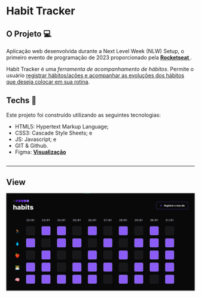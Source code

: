 # Habit Tracker

## O Projeto 💻

Aplicação web desenvolvida durante a Next Level Week (NLW) Setup, o primeiro evento de programação de 2023 proporcionado pela <b><a href="https://rocketseat.com.br"> Rocketseat </a></b>.

Habit Tracker é uma <i>ferramenta de acompanhamento de hábitos</i>. Permite o usuário <u>registrar hábitos/ações e acompanhar as evoluções dos hábitos que deseja colocar em sua rotina</u>.

## Techs 🎯

<div>
Este projeto foi construído utilizando as seguintes tecnologias:

- HTML5: Hypertext Markup Language;
- CSS3: Cascade Style Sheets; e
- JS: Javascript; e
- GIT & Github.
- Figma: <b><a href="https://www.figma.com/file/bsFh7fuufkyiAYxkFYD1nd/Habits-(e)-(Community)?node-id=75%3A128&t=KknMCJNdeAF3QHUz-0">Visualização</a></b>
</div>

##

---

## View

<img src=".github/view-project.png">
